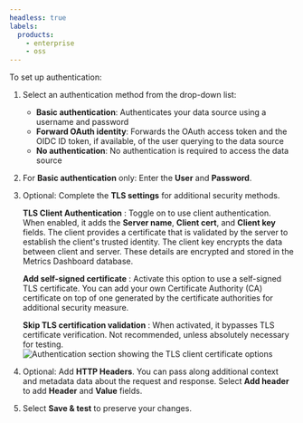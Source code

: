 ```yaml
---
headless: true
labels:
  products:
    - enterprise
    - oss
---
```


[//]: # 'This file documents the Authentication section for data sources.'
[//]: # 'This shared file is included in these locations:'
[//]: # '/metrics-dashboard/docs/sources/datasources/pyroscope/configure-pyroscope-data-source.md'
[//]: # '/metrics-dashboard/docs/sources/datasources/tempo/configure-tempo-data-source.md'
[//]: # 'If you make changes to this file, verify that the meaning and content are not changed in any place where the file is included.'
[//]: # 'Any links should be fully qualified and not relative: /docs/metrics-dashboard/ instead of ../metrics-dashboard/.'

<!-- Authentication procedure from shared file -->

To set up authentication:

1. Select an authentication method from the drop-down list:
   - **Basic authentication**: Authenticates your data source using a username and password
   - **Forward OAuth identity**: Forwards the OAuth access token and the OIDC ID token, if available, of the user querying to the data source
   - **No authentication**: No authentication is required to access the data source

1. For **Basic authentication** only: Enter the **User** and **Password**.
1. Optional: Complete the **TLS settings** for additional security methods.

   **TLS Client Authentication**
   : Toggle on to use client authentication. When enabled, it adds the **Server name**, **Client cert**, and **Client key** fields. The client provides a certificate that is validated by the server to establish the client's trusted identity. The client key encrypts the data between client and server. These details are encrypted and stored in the Metrics Dashboard database.

   **Add self-signed certificate**
   : Activate this option to use a self-signed TLS certificate. You can add your own Certificate Authority (CA) certificate on top of one generated by the certificate authorities for additional security measure.

   **Skip TLS certification validation**
   : When activated, it bypasses TLS certificate verification. Not recommended, unless absolutely necessary for testing.
   ![Authentication section showing the TLS client certificate options](/media/docs/metrics-dashboard/data-sources/tempo/tempo-data-source-authentication.png)

1. Optional: Add **HTTP Headers**. You can pass along additional context and metadata data about the request and response. Select **Add header** to add **Header** and **Value** fields.

1. Select **Save & test** to preserve your changes.
